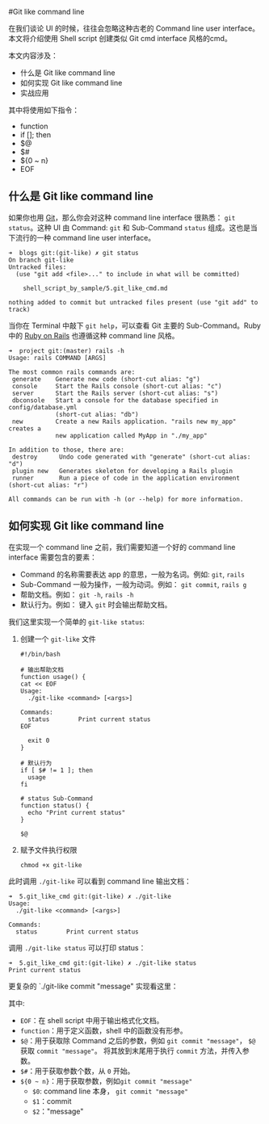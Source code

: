 #Git like command line

在我们谈论 UI 的时候，往往会忽略这种古老的 Command line user interface。本文将介绍使用 Shell script 创建类似 Git cmd interface 风格的cmd。  

本文内容涉及：

* 什么是 Git like command line
* 如何实现 Git like command line
* 实战应用

其中将使用如下指令：

* function
* if []; then
* $@
* $#
* ${0 ~ n}
* EOF

## 什么是 Git like command line

如果你也用 [Git](https://git-scm.com/)，那么你会对这种 command line interface 很熟悉： `git status`。这种 UI 由 Command: `git` 和 Sub-Command `status` 组成。这也是当下流行的一种 command line user interface。 

```
➜  blogs git:(git-like) ✗ git status
On branch git-like
Untracked files:
  (use "git add <file>..." to include in what will be committed)

	shell_script_by_sample/5.git_like_cmd.md

nothing added to commit but untracked files present (use "git add" to track)
```

当你在 Terminal 中敲下 `git help`，可以查看 Git 主要的 Sub-Command。Ruby 中的 [Ruby on Rails](http://rubyonrails.org/) 也遵循这种 command line 风格。  

```
➜  project git:(master) rails -h
Usage: rails COMMAND [ARGS]

The most common rails commands are:
 generate    Generate new code (short-cut alias: "g")
 console     Start the Rails console (short-cut alias: "c")
 server      Start the Rails server (short-cut alias: "s")
 dbconsole   Start a console for the database specified in config/database.yml
             (short-cut alias: "db")
 new         Create a new Rails application. "rails new my_app" creates a
             new application called MyApp in "./my_app"

In addition to those, there are:
 destroy      Undo code generated with "generate" (short-cut alias: "d")
 plugin new   Generates skeleton for developing a Rails plugin
 runner       Run a piece of code in the application environment (short-cut alias: "r")

All commands can be run with -h (or --help) for more information.
```

## 如何实现 Git like command line

在实现一个 command line 之前，我们需要知道一个好的 command line interface 需要包含的要素：

* Command 的名称需要表达 app 的意思，一般为名词。例如: `git`, `rails`
* Sub-Command 一般为操作，一般为动词。例如： `git commit`, `rails g`
* 帮助文档。例如： `git -h`, `rails -h`
* 默认行为。例如： 键入 `git` 时会输出帮助文档。

我们这里实现一个简单的 `git-like status`:    

1. 创建一个 `git-like` 文件

    ```
    #!/bin/bash

    # 输出帮助文档
    function usage() {
    cat << EOF
    Usage:
      ./git-like <command> [<args>]

    Commands:
      status        Print current status
    EOF

      exit 0
    }

    # 默认行为
    if [ $# != 1 ]; then
      usage
    fi

    # status Sub-Command
    function status() {
      echo "Print current status"
    }

    $@
    ```
2. 赋予文件执行权限

    ```
    chmod +x git-like
    ```

此时调用 `./git-like` 可以看到 command line 输出文档：  

```
➜  5.git_like_cmd git:(git-like) ✗ ./git-like
Usage:
  ./git-like <command> [<args>]

Commands:
  status        Print current status
```

调用 `./git-like status` 可以打印 status：  

```
➜  5.git_like_cmd git:(git-like) ✗ ./git-like status
Print current status
```

更复杂的 `./git-like commit "message" 实现看这里：  



其中:

* `EOF`：在 shell script 中用于输出格式化文档。
* `function`：用于定义函数，shell 中的函数没有形参。
* `$@`：用于获取除 Command 之后的参数，例如 `git commit "message"`， `$@` 获取 `commit "message"`。 将其放到末尾用于执行 `commit` 方法，并传入参数。
* `$#`：用于获取参数个数，从 `0` 开始。
* `${0 ~ n}`：用于获取参数，例如`git commit "message"`
    * `$0`: command line 本身， `git commit "message"`
    * `$1`：commit
    * `$2`："message"


